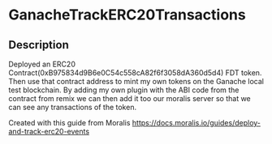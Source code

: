 # GanacheTrackERC20Transactions

## Description 
Deployed an ERC20 Contract(0xB975834d9B6e0C54c558cA82f6f3058dA360d5d4) FDT token. Then use that contract address to mint my own tokens on the Ganache local test blockchain. By adding my own plugin with the ABI code from the contract from remix we can then add it too our moralis server so that we can see any transactions of the token.

Created with this guide from Moralis https://docs.moralis.io/guides/deploy-and-track-erc20-events

